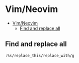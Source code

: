 # Vim/Neovim
<!--ts-->
* [Vim/Neovim](vim.md#vimneovim)
   * [Find and replace all](vim.md#find-and-replace-all)

<!-- Added by: runner, at: Mon Jan 31 13:04:57 UTC 2022 -->

<!--te-->

## Find and replace all
```vim
:%s/replace_this/replace_with/g
```
